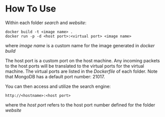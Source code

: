 # How To Use
Within each folder *search* and *website*:

```
docker build -t <image name> .
docker run -p -d <host port>:<virtual port> <image name>
```

where *image name* is a custom name for the image generated in *docker build*

The host port is a custom port on the host machine. Any incoming packets to the host ports will be translated to the virtual ports for the virtual machine. The virtual ports are listed in the *Dockerfile* of each folder. Note that MongoDB has a default port number: 21017.

You can then access and utilize the search engine:
```
http://<hostname>:<host port>
```
where the *host port* refers to the host port number defined for the folder *website*
